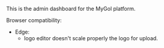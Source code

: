 This is the admin dashboard for the MyGol platform. 


Browser compatibility: 

- Edge: 
    - logo editor doesn't scale properly the logo for upload. 
